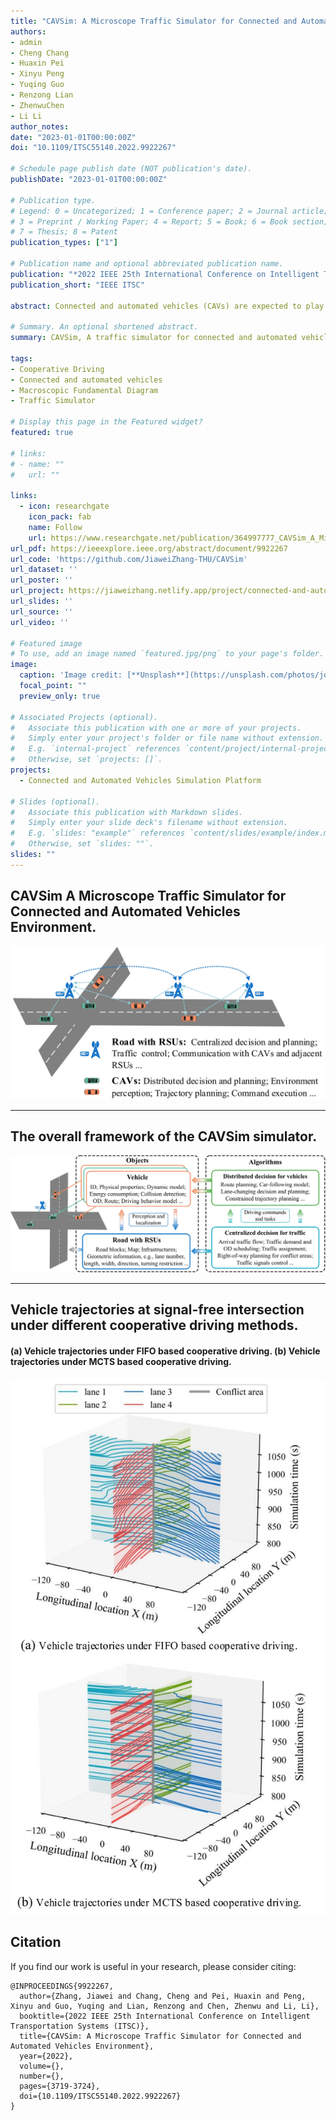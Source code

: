 ```yaml
---
title: "CAVSim: A Microscope Traffic Simulator for Connected and Automated Vehicles Environment"
authors:
- admin
- Cheng Chang
- Huaxin Pei
- Xinyu Peng
- Yuqing Guo
- Renzong Lian
- ZhenwuChen
- Li Li
author_notes:
date: "2023-01-01T00:00:00Z"
doi: "10.1109/ITSC55140.2022.9922267"

# Schedule page publish date (NOT publication's date).
publishDate: "2023-01-01T00:00:00Z"

# Publication type.
# Legend: 0 = Uncategorized; 1 = Conference paper; 2 = Journal article;
# 3 = Preprint / Working Paper; 4 = Report; 5 = Book; 6 = Book section;
# 7 = Thesis; 8 = Patent
publication_types: ["1"]

# Publication name and optional abbreviated publication name.
publication: "*2022 IEEE 25th International Conference on Intelligent Transportation Systems (ITSC)*"
publication_short: "IEEE ITSC"

abstract: Connected and automated vehicles (CAVs) are expected to play a vital role in the next-generation intelligent transportation system. In recent years, researchers have proposed various cooperative driving methods for CAVs' decisions and planning, and there is an urgent need for a suitable and unified traffic simulator to evaluate and test these methods. However, existing traffic simulators have three critical deficiencies for CAV simulation needs, (1) most of them are from the perspective of traffic flow simulation and have strong simplification and assumptions for vehicle modeling; (2) CAVs are different from traditional human-driven vehicles (HVs) and have new properties, which require new driving models; (3) the existing traffic simulators are inconvenient to deploy the emerging cooperative driving methods because their modeling of the traffic system architecture is traditional. In this paper, we introduce CAVSim, a novel microscope traffic simulator for the CAV environment, to address these deficiencies. CAVSim is modularly developed according to the emerging architecture for the CAV environment, emphasizes more detailed driving behaviors of CAVs, and highlights the decision and planning components in the CAV environment. With CAVSim, researchers can quickly deploy decision and planning methods at different levels, evaluate and test their performance, and explore their impact on the traffic flow in the CAV environment.

# Summary. An optional shortened abstract.
summary: CAVSim, A traffic simulator for connected and automated vehicles (CAVs).

tags:
- Cooperative Driving
- Connected and automated vehicles
- Macroscopic Fundamental Diagram
- Traffic Simulator

# Display this page in the Featured widget?
featured: true

# links:
# - name: ""
#   url: ""

links:
  - icon: researchgate
    icon_pack: fab
    name: Follow
    url: https://www.researchgate.net/publication/364997777_CAVSim_A_Microscope_Traffic_Simulator_for_Connected_and_Automated_Vehicles_Environment
url_pdf: https://ieeexplore.ieee.org/abstract/document/9922267
url_code: 'https://github.com/JiaweiZhang-THU/CAVSim'
url_dataset: ''
url_poster: ''
url_project: https://jiaweizhang.netlify.app/project/connected-and-automated-vehicles-simulation-platform/
url_slides: ''
url_source: ''
url_video: ''

# Featured image
# To use, add an image named `featured.jpg/png` to your page's folder. 
image:
  caption: 'Image credit: [**Unsplash**](https://unsplash.com/photos/jdD8gXaTZsc)'
  focal_point: ""
  preview_only: true

# Associated Projects (optional).
#   Associate this publication with one or more of your projects.
#   Simply enter your project's folder or file name without extension.
#   E.g. `internal-project` references `content/project/internal-project/index.md`.
#   Otherwise, set `projects: []`.
projects:
  - Connected and Automated Vehicles Simulation Platform

# Slides (optional).
#   Associate this publication with Markdown slides.
#   Simply enter your slide deck's filename without extension.
#   E.g. `slides: "example"` references `content/slides/example/index.md`.
#   Otherwise, set `slides: ""`.
slides: ""
---
```


## CAVSim A Microscope Traffic Simulator for Connected and Automated Vehicles Environment.
![avatar](./Fig1.jpg)

---
## The overall framework of the CAVSim simulator.
![avatar](./Fig2.jpg)

---
##  Vehicle trajectories at signal-free intersection under different cooperative driving methods.
#### (a) Vehicle trajectories under FIFO based cooperative driving. (b) Vehicle trajectories under MCTS based cooperative driving.

![avatar](./Fig5.jpg)




## Citation
If you find our work is useful in your research, please consider citing:
```
@INPROCEEDINGS{9922267,
  author={Zhang, Jiawei and Chang, Cheng and Pei, Huaxin and Peng, Xinyu and Guo, Yuqing and Lian, Renzong and Chen, Zhenwu and Li, Li},
  booktitle={2022 IEEE 25th International Conference on Intelligent Transportation Systems (ITSC)}, 
  title={CAVSim: A Microscope Traffic Simulator for Connected and Automated Vehicles Environment}, 
  year={2022},
  volume={},
  number={},
  pages={3719-3724},
  doi={10.1109/ITSC55140.2022.9922267}
}

```

